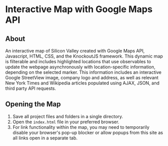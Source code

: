 # Interactive Map with Google Maps API

## About
An interactive map of Silicon Valley created with Google Maps API, Javascript, HTML, CSS, and the KnockoutJS framework. This dynamic map is filterable and includes highlighted locations that use observables to update the webpage asynchronously with location-specific information, depending on the selected marker. This information includes an interactive Google StreetView image, company logo and address, as well as relevant New York Times and Wikipedia articles populated using AJAX, JSON, and third party API requests.

## Opening the Map
1. Save all project files and folders in a single directory.
1. Open the `index.html` file in your preferred browser.
1. For link functionality within the map, you may need to temporarily disable your browser's pop-up blocker or allow popups from this site as all links open in a separate tab.
